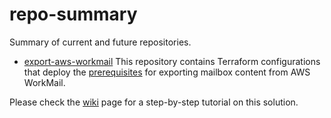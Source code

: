 # repo-summary
Summary of current and future repositories.


* [export-aws-workmail](https://github.com/RaduLupan/export-aws-workmail/)
This repository contains Terraform configurations that deploy the [prerequisites](https://docs.aws.amazon.com/workmail/latest/adminguide/mail-export.html) for exporting mailbox content from AWS WorkMail.

Please check the [wiki](https://github.com/RaduLupan/export-aws-workmail/wiki) page for a step-by-step tutorial on this solution.
